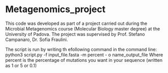 # Metagenomics_project
This code was developed as part of a project carried out during the Microbial Metagenomics course (Molecular Biology master degree) at the University of Padova. The project was supervised by Prof. Stefano Campanaro, Dr. Sofia Fraulini.

The script is run by writing th efollowing command in the command line:
python3 script.py -f input_file.fasta -m percent - o name_output_file
Where percent is the percentage of mutations you want in your sequence (written as 1 or 5 or 0.1)
